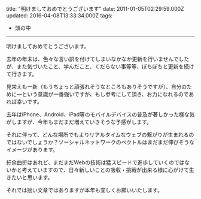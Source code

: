 title: "明けましておめでとうございます"
date: 2011-01-05T02:29:59.000Z
updated: 2016-04-08T13:33:34.000Z
tags: 
  - 頭の中
---


明けましておめでとうございます。

去年の年末は、色々な言い訳を付けてしまいなかなか更新を行いませんでしたが、また気づいたこと、学んだこと、くだらない事等等、ぼちぼちと更新を続けて行きます。

見栄えも一新（もうちょっと頑張れそうなところもありそうですが）、自分のために―という意識が一番強いですが、もし参考にして頂き、お力になれるのであれば幸いです。

去年はiPhone、Android、iPad等のモバイルデバイスの普及が著しかった様な気がしますが、今年もまだまだ増えていきそうな予感がします。

それに伴って、どんな場所でもよりリアルタイムなウェブの繋がりが生まれるのではないでしょうか？ソーシャルネットワークのベクトルはまだまだ伸びそうなイメージがあります。

紆余曲折はあれど、まだまだWebの技術は猛スピードで進歩していくのではないかと考えていますので、日々新しいことの吸収・挑戦が出来る様に心がけて生きたいと思います。

それでは拙い文章ではありますが本年も宜しくお願いいたします。


